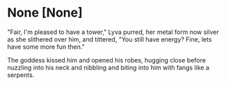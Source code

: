# None [None]
"Fair, I'm pleased to have a tower," Lyva purred, her metal form now silver as she slithered over him, and tittered, "You still have energy? Fine, lets have some more fun then."        

The goddess kissed him and opened his robes, hugging close before nuzzling into his neck and nibbling and biting into him with fangs like a serpents.
